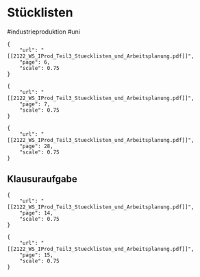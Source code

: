 # Stücklisten

\#industrieproduktion #uni 

````pdf
{
	"url": "[[2122_WS_IProd_Teil3_Stuecklisten_und_Arbeitsplanung.pdf]]",
	"page": 6,
	"scale": 0.75
}
````

````pdf
{
	"url": "[[2122_WS_IProd_Teil3_Stuecklisten_und_Arbeitsplanung.pdf]]",
	"page": 7,
	"scale": 0.75
}
````

````pdf
{
	"url": "[[2122_WS_IProd_Teil3_Stuecklisten_und_Arbeitsplanung.pdf]]",
	"page": 28,
	"scale": 0.75
}
````

## Klausuraufgabe

````pdf
{
	"url": "[[2122_WS_IProd_Teil3_Stuecklisten_und_Arbeitsplanung.pdf]]",
	"page": 14,
	"scale": 0.75
}
````

````pdf
{
	"url": "[[2122_WS_IProd_Teil3_Stuecklisten_und_Arbeitsplanung.pdf]]",
	"page": 15,
	"scale": 0.75
}
````
